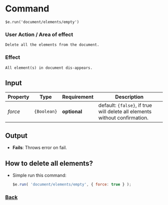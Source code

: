 # Command
    $e.run('document/elements/empty')

### User Action / Area of effect
    Delete all the elements from the document.
     
### Effect
    All element(s) in document dis-appears.

## Input
| Property | Type        | Requirement       | Description |
|---       |---          |---                |---|
| _force_  | `{Boolean}` | **optional**      | default: `{false}`, if true will delete all elements without confirmation.

## Output
   * **Fails**: Throws error on fail.
   
## How to delete all elements?
* Simple run this command:
    ```javascript
    $e.run( 'document/elements/empty', { force: true } );
    ```

### [Back](../usability.index.md) 
